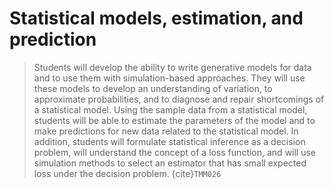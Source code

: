 # Statistical models, estimation, and prediction

> Students will develop the ability to write generative models for data and to use them with simulation-based approaches. They will use these models to develop an understanding of variation, to approximate probabilities, and to diagnose and repair shortcomings of a statistical model. Using the sample data from a statistical model, students will be able to estimate the parameters of the model and to make predictions for new data related to the statistical model. In addition, students will formulate statistical inference as a decision problem, will understand the concept of a loss function, and will use simulation methods to select an estimator that has small expected loss under the decision problem.
  {cite}`TMM026`
